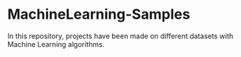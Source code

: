 # MachineLearning-Samples
 

In this repository, projects have been made on different datasets with Machine Learning algorithms.
